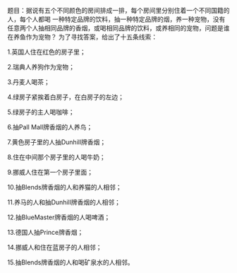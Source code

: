 题目：据说有五个不同颜色的房间排成一排，每个房间里分别住着一个不同国籍的人，每个人都喝 一种特定品牌的饮料，抽一种特定品牌的烟，养一种宠物，没有任意两个人抽相同品牌的香烟，或喝相同品牌的饮料，或养相同的宠物，问题是谁在养鱼作为宠物？ 为了寻找答案，给出了十五条线索：

1.英国人住在红色的房子里；

2.瑞典人养狗作为宠物；

3.丹麦人喝茶；

4.绿房子紧挨着白房子，在白房子的左边；

5.绿房子的主人喝咖啡；

6.抽Pall Mall牌香烟的人养鸟；

7.黄色房子里的人抽Dunhill牌香烟；

8.住在中间那个房子里的人喝牛奶；

9.挪威人住在第一个房子里面；

10.抽Blends牌香烟的人和养猫的人相邻；

11.养马的人和抽Dunhill牌香烟的人相邻；

12.抽BlueMaster牌香烟的人喝啤酒；

13.德国人抽Prince牌香烟；

14.挪威人和住在蓝房子的人相邻；

15.抽Blends牌香烟的人和喝矿泉水的人相邻。
